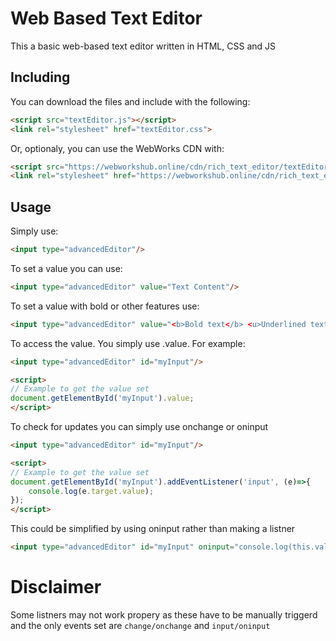 # Web Based Text Editor
This a basic web-based text editor written in HTML, CSS and JS

## Including
You can download the files and include with the following:
```html
<script src="textEditor.js"></script>
<link rel="stylesheet" href="textEditor.css">
```

Or, optionaly, you can use the WebWorks CDN with:
```html
<script src="https://webworkshub.online/cdn/rich_text_editor/textEditor.js?ver=1.0.2"></script>
<link rel="stylesheet" href="https://webworkshub.online/cdn/rich_text_editor/textEditor.css?ver=1.0">
```

## Usage
Simply use:
```HTML
<input type="advancedEditor"/>
```

To set a value you can use:
```HTML
<input type="advancedEditor" value="Text Content"/>
```

To set a value with bold or other features use:
```HTML
<input type="advancedEditor" value="<b>Bold text</b> <u>Underlined text</u>"/>
```

To access the value. You simply use .value. For example:
```HTML
<input type="advancedEditor" id="myInput"/>

<script>
// Example to get the value set
document.getElementById('myInput').value;
</script>
```

To check for updates you can simply use onchange or oninput
```HTML
<input type="advancedEditor" id="myInput"/>

<script>
// Example to get the value set
document.getElementById('myInput').addEventListener('input', (e)=>{
    console.log(e.target.value);
});
</script>
```

This could be simplified by using oninput rather than making a listner
```HTML
<input type="advancedEditor" id="myInput" oninput="console.log(this.value);"/> <!-- Optionaly use event.target.value -->
```

# Disclaimer
Some listners may not work propery as these have to be manually triggerd and the only events set are `change/onchange` and `input/oninput`
